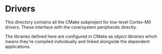 # Drivers

This directory contains all the CMake subproject for low-level Cortex-M0 drivers. These interface
with the core/system peripherals directly.

The libraries defined here are configured in CMake as _object libraries_ which means they're
compiled individually and linked alongside the dependent applications.
